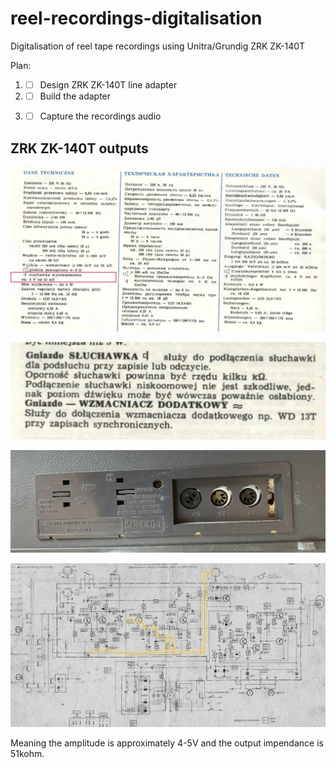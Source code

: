 # reel-recordings-digitalisation
Digitalisation of reel tape recordings using Unitra/Grundig ZRK ZK-140T



Plan:

1. - [ ] Design ZRK ZK-140T line adapter
2. - [ ] Build the adapter
3. - [ ] Capture the recordings audio




## ZRK ZK-140T outputs

![Parameters](./zk-140t-docs/params.png)

![Input sockets](./zk-140t-docs/input-sockets.png)

![Rear panel](./zk-140t-docs/rear-panel.jpg)

 ![51k ohm output](./zk-140t-docs/15kohm-output.png)

Meaning the amplitude is approximately 4-5V and the output impendance is 51kohm.
